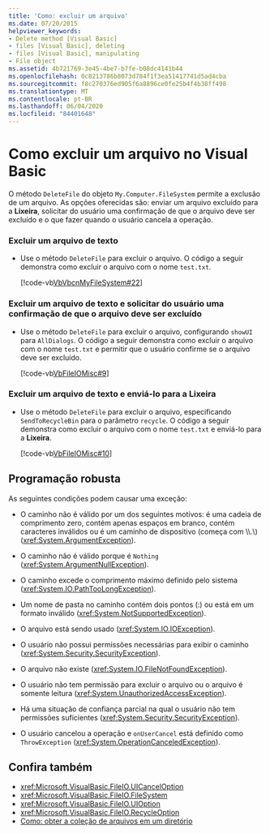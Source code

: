 ```yaml
---
title: 'Como: excluir um arquivo'
ms.date: 07/20/2015
helpviewer_keywords:
- Delete method [Visual Basic]
- files [Visual Basic], deleting
- files [Visual Basic], manipulating
- File object
ms.assetid: 4b721769-3e45-4be7-b7fe-b08dc4141b44
ms.openlocfilehash: 0c8213786b8073d784f1f3ea51417741d5ad4cba
ms.sourcegitcommit: f8c270376ed905f6a8896ce0fe25b4f4b38ff498
ms.translationtype: MT
ms.contentlocale: pt-BR
ms.lasthandoff: 06/04/2020
ms.locfileid: "84401648"
---
```

# <a name="how-to-delete-a-file-in-visual-basic"></a>Como excluir um arquivo no Visual Basic

O método `DeleteFile` do objeto `My.Computer.FileSystem` permite a exclusão de um arquivo. As opções oferecidas são: enviar um arquivo excluído para a **Lixeira**, solicitar do usuário uma confirmação de que o arquivo deve ser excluído e o que fazer quando o usuário cancela a operação.  
  
### <a name="to-delete-a-text-file"></a>Excluir um arquivo de texto  
  
- Use o método `DeleteFile` para excluir o arquivo. O código a seguir demonstra como excluir o arquivo com o nome `test.txt`.  
  
     [!code-vb[VbVbcnMyFileSystem#22](~/samples/snippets/visualbasic/VS_Snippets_VBCSharp/VbVbcnMyFileSystem/VB/Class1.vb#22)]  
  
### <a name="to-delete-a-text-file-and-ask-the-user-to-confirm-that-the-file-should-be-deleted"></a>Excluir um arquivo de texto e solicitar do usuário uma confirmação de que o arquivo deve ser excluído  
  
- Use o método `DeleteFile` para excluir o arquivo, configurando `showUI` para `AllDialogs`. O código a seguir demonstra como excluir o arquivo com o nome `test.txt` e permitir que o usuário confirme se o arquivo deve ser excluído.  
  
     [!code-vb[VbFileIOMisc#9](~/samples/snippets/visualbasic/VS_Snippets_VBCSharp/VbFileIOMisc/VB/Class1.vb#9)]  
  
### <a name="to-delete-a-text-file-and-send-it-to-the-recycle-bin"></a>Excluir um arquivo de texto e enviá-lo para a Lixeira  
  
- Use o método `DeleteFile` para excluir o arquivo, especificando `SendToRecycleBin` para o parâmetro `recycle`. O código a seguir demonstra como excluir o arquivo com o nome `test.txt` e enviá-lo para a **Lixeira**.  
  
     [!code-vb[VbFileIOMisc#10](~/samples/snippets/visualbasic/VS_Snippets_VBCSharp/VbFileIOMisc/VB/Class1.vb#10)]  
  
## <a name="robust-programming"></a>Programação robusta  

 As seguintes condições podem causar uma exceção:  
  
- O caminho não é válido por um dos seguintes motivos: é uma cadeia de comprimento zero, contém apenas espaços em branco, contém caracteres inválidos ou é um caminho de dispositivo (começa com \\\\.\\) (<xref:System.ArgumentException>).  
  
- O caminho não é válido porque é `Nothing` (<xref:System.ArgumentNullException>).  
  
- O caminho excede o comprimento máximo definido pelo sistema (<xref:System.IO.PathTooLongException>).  
  
- Um nome de pasta no caminho contém dois pontos (:) ou está em um formato inválido (<xref:System.NotSupportedException>).  
  
- O arquivo está sendo usado (<xref:System.IO.IOException>).  
  
- O usuário não possui permissões necessárias para exibir o caminho (<xref:System.Security.SecurityException>).  
  
- O arquivo não existe (<xref:System.IO.FileNotFoundException>).  
  
- O usuário não tem permissão para excluir o arquivo ou o arquivo é somente leitura (<xref:System.UnauthorizedAccessException>).  
  
- Há uma situação de confiança parcial na qual o usuário não tem permissões suficientes (<xref:System.Security.SecurityException>).  
  
- O usuário cancelou a operação e `onUserCancel` está definido como `ThrowException` (<xref:System.OperationCanceledException>).  
  
## <a name="see-also"></a>Confira também

- <xref:Microsoft.VisualBasic.FileIO.UICancelOption>
- <xref:Microsoft.VisualBasic.FileIO.FileSystem>
- <xref:Microsoft.VisualBasic.FileIO.UIOption>
- <xref:Microsoft.VisualBasic.FileIO.RecycleOption>
- [Como: obter a coleção de arquivos em um diretório](how-to-get-the-collection-of-files-in-a-directory.md)
